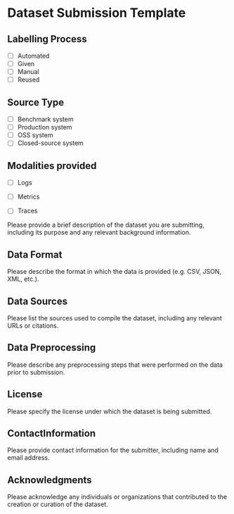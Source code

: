# Dataset Submission Template

## Labelling Process

- [ ] Automated
- [ ] Given
- [ ] Manual
- [ ] Reused

## Source Type

- [ ] Benchmark system
- [ ] Production system
- [ ] OSS system
- [ ] Closed-source system

## Modalities provided

- [ ] Logs
- [ ] Metrics
- [ ] Traces


Please provide a brief description of the dataset you are submitting, including its purpose and any relevant background information.

## Data Format

Please describe the format in which the data is provided (e.g. CSV, JSON, XML, etc.).

## Data Sources

Please list the sources used to compile the dataset, including any relevant URLs or citations.

## Data Preprocessing

Please describe any preprocessing steps that were performed on the data prior to submission.

## License

Please specify the license under which the dataset is being submitted.

## ContactInformation

Please provide contact information for the submitter, including name and email address.

## Acknowledgments

Please acknowledge any individuals or organizations that contributed to the creation or curation of the dataset.
